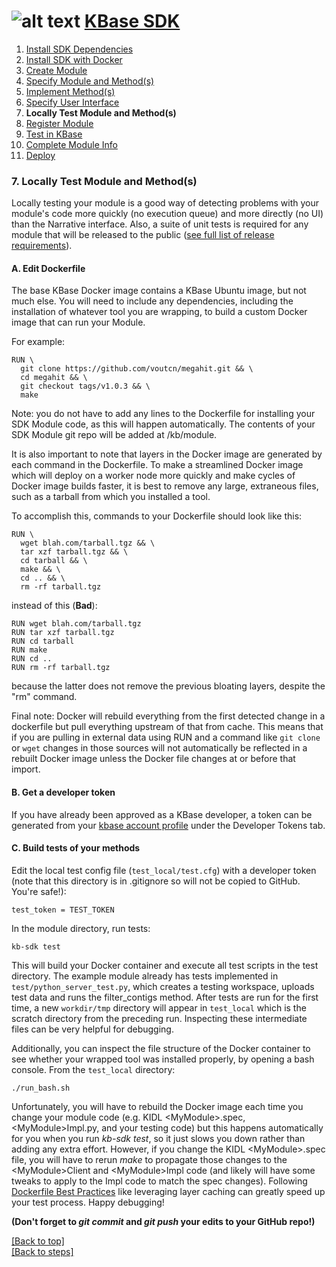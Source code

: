 # <A NAME="top"></A>![alt text](https://avatars2.githubusercontent.com/u/1263946?v=3&s=84 "KBase") [KBase SDK](../README.md)

1. [Install SDK Dependencies](kb_sdk_dependencies.md)
2. [Install SDK with Docker](kb_sdk_dockerized_install.md)
3. [Create Module](kb_sdk_create_module.md)
4. [Specify Module and Method(s)](kb_sdk_edit_module.md)
5. [Implement Method(s)](kb_sdk_impl_methods.md)
6. [Specify User Interface](kb_sdk_make_ui.md)
7. **Locally Test Module and Method(s)**
8. [Register Module](kb_sdk_register_module.md)
9. [Test in KBase](kb_sdk_test_in_kbase.md)
10. [Complete Module Info](kb_sdk_complete_module_info.md)
11. [Deploy](kb_sdk_deploy.md)


### 7. Locally Test Module and Method(s)

Locally testing your module is a good way of detecting problems with your module's code more quickly (no execution 
queue) and more directly (no UI) than the Narrative interface. Also, a suite of unit tests is required for any module
that will be released to the public ([see full list of release requirements](https://github.com/kbase/project_guides/blob/master/SDK_Guidelines.md)).

#### <A NAME="dockerfile"></A>A. Edit Dockerfile

The base KBase Docker image contains a KBase Ubuntu image, but not much else. You will need to include any dependencies, including the installation of whatever tool you are wrapping, to build a custom Docker image that can run your Module.

For example:

```
RUN \
  git clone https://github.com/voutcn/megahit.git && \
  cd megahit && \
  git checkout tags/v1.0.3 && \
  make
```

Note: you do not have to add any lines to the Dockerfile for installing your SDK Module code, as this will happen automatically. The contents of your SDK Module git repo will be added at /kb/module.

It is also important to note that layers in the Docker image are generated by each command in the Dockerfile. To make a streamlined Docker image which will deploy on a worker node more quickly and make cycles of Docker image builds faster, it is best to remove any large, extraneous files, such as a tarball from which you installed a tool.

To accomplish this, commands to your Dockerfile should look like this:

```
RUN \
  wget blah.com/tarball.tgz && \
  tar xzf tarball.tgz && \
  cd tarball && \
  make && \
  cd .. && \
  rm -rf tarball.tgz
```

instead of this (**Bad**):

```
RUN wget blah.com/tarball.tgz
RUN tar xzf tarball.tgz
RUN cd tarball
RUN make
RUN cd ..
RUN rm -rf tarball.tgz
```

because the latter does not remove the previous bloating layers, despite the "rm" command.

Final note: Docker will rebuild everything from the first detected change in a dockerfile but pull everything upstream of that from cache. This means that if you are pulling in external data using RUN and a command like `git clone` or `wget` changes in those sources will not automatically be reflected in a rebuilt Docker image unless the Docker file changes at or before that import.

#### <A NAME="get-token"></A>B. Get a developer token

If you have already been approved as a KBase developer, a token can be generated from your [kbase account profile](https://narrative.kbase.us/#auth2/account) under the Developer Tokens tab.

#### <A NAME="build-tests"></A>C. Build tests of your methods

Edit the local test config file (`test_local/test.cfg`) with a developer token (note that this directory is in .gitignore so will not be copied to GitHub. You're safe!):

    test_token = TEST_TOKEN

In the module directory, run tests:

    kb-sdk test

This will build your Docker container and execute all test scripts in the test directory.
The example module already has tests implemented in `test/python_server_test.py`, which creates
a testing workspace, uploads test data and runs the filter_contigs method. After tests are 
run for the first time, a new `workdir/tmp` directory will appear in `test_local` which is
the scratch directory from the preceding run. Inspecting these intermediate files can be very
helpful for debugging.

Additionally, you can inspect the file structure of the Docker container to see whether your
wrapped tool was installed properly, by opening a bash console. From the `test_local` directory:
    
    ./run_bash.sh

Unfortunately, you will have to rebuild the Docker image each time you change your module code 
(e.g. KIDL \<MyModule\>.spec, \<MyModule\>Impl.py, and your testing code) but this happens 
automatically for you when you run *kb-sdk test*, so it just slows you down rather than adding 
any extra effort. However, if you change the KIDL \<MyModule\>.spec file, you will have to 
rerun *make* to propagate those changes to the \<MyModule\>Client and \<MyModule\>Impl code 
(and likely will have some tweaks to apply to the Impl code to match the spec changes). 
Following [Dockerfile Best Practices](https://docs.docker.com/engine/userguide/eng-image/dockerfile_best-practices)
like leveraging layer caching can greatly speed up your test process. Happy debugging!

**(Don't forget to *git commit* and *git push* your edits to your GitHub repo!)**

[\[Back to top\]](#top)<br>
[\[Back to steps\]](../README.md#steps)
